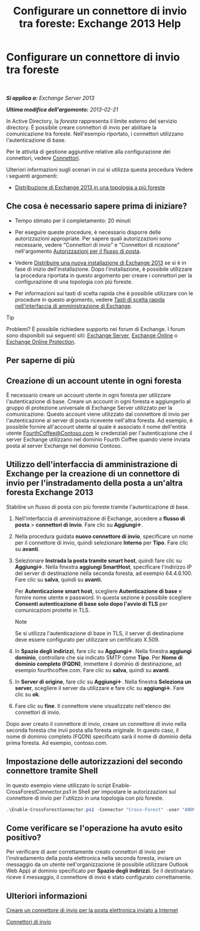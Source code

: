 ﻿---
title: 'Configurare un connettore di invio tra foreste: Exchange 2013 Help'
TOCTitle: Configurare un connettore di invio tra foreste
ms:assetid: 7840d172-071e-4f13-9379-2fe1eee1a7cc
ms:mtpsurl: https://technet.microsoft.com/it-it/library/JJ945053(v=EXCHG.150)
ms:contentKeyID: 52063076
ms.date: 05/22/2018
mtps_version: v=EXCHG.150
ms.translationtype: MT
---

# Configurare un connettore di invio tra foreste

 

_**Si applica a:** Exchange Server 2013_

_**Ultima modifica dell'argomento:** 2013-02-21_

In Active Directory, la *foresta* rappresenta il limite esterno del servizio directory. È possibile creare connettori di invio per abilitare la comunicazione tra foreste. Nell'esempio riportato, i connettori utilizzano l'autenticazione di base.

Per le attività di gestione aggiuntive relative alla configurazione dei connettori, vedere [Connettori](connectors-exchange-2013-help.md).

Ulteriori informazioni sugli scenari in cui si utilizza questa procedura Vedere i seguenti argomenti:

  - [Distribuzione di Exchange 2013 in una topologia a più foreste](deploy-exchange-2013-in-a-cross-forest-topology-exchange-2013-help.md)

## Che cosa è necessario sapere prima di iniziare?

  - Tempo stimato per il completamento: 20 minuti

  - Per eseguire queste procedure, è necessario disporre delle autorizzazioni appropriate. Per sapere quali autorizzazioni sono necessarie, vedere "Connettori di invio" e "Connettori di ricezione" nell'argomento [Autorizzazioni per il flusso di posta](mail-flow-permissions-exchange-2013-help.md).

  - Vedere [Distribuire una nuova installazione di Exchange 2013](deploy-a-new-installation-of-exchange-2013-exchange-2013-help.md) se si è in fase di inizio dell'installazione. Dopo l'installazione, è possibile utilizzare la procedura riportata in questo argomento per creare i connettori per la configurazione di una topologia con più foreste.

  - Per informazioni sui tasti di scelta rapida che è possibile utilizzare con le procedure in questo argomento, vedere [Tasti di scelta rapida nell'interfaccia di amministrazione di Exchange](keyboard-shortcuts-in-the-exchange-admin-center-exchange-online-protection-help.md).


> [!TIP]
> Problemi? È possibile richiedere supporto nei forum di Exchange. I forum sono disponibili sui seguenti siti: <A href="https://go.microsoft.com/fwlink/p/?linkid=60612">Exchange Server</A>, <A href="https://go.microsoft.com/fwlink/p/?linkid=267542">Exchange Online</A> o <A href="https://go.microsoft.com/fwlink/p/?linkid=285351">Exchange Online Protection</A>.



## Per saperne di più

## Creazione di un account utente in ogni foresta

È necessario creare un account utente in ogni foresta per utilizzare l'autenticazione di base. Creare un account in ogni foresta e aggiungerlo al gruppo di protezione universale di Exchange Server utilizzato per la comunicazione. Questo account viene utilizzato dal connettore di invio per l'autenticazione al server di posta ricevente nell'altra foresta. Ad esempio, è possibile fornire all'account utente al quale è associato il nome dell'entità utente FourthCoffee@Contoso.com le credenziali per l'autenticazione che il server Exchange utilizzano nel dominio Fourth Coffee quando viene inviata posta al server Exchange nel dominio Contoso.

## Utilizzo dell'interfaccia di amministrazione di Exchange per la creazione di un connettore di invio per l'instradamento della posta a un'altra foresta Exchange 2013

Stabilire un flusso di posta con più foreste tramite l'autenticazione di base.

1.  Nell'interfaccia di amministrazione di Exchange, accedere a **flusso di posta** \> **connettori di invio**. Fare clic su **Aggiungi**![Icona Aggiungi](images/JJ218640.c1e75329-d6d7-4073-a27d-498590bbb558(EXCHG.150).gif "Icona Aggiungi").

2.  Nella procedura guidata **nuovo connettore di invio**, specificare un nome per il connettore di invio, quindi selezionare **Interno** per **Tipo**. Fare clic su **avanti**.

3.  Selezionare **Instrada la posta tramite smart host**, quindi fare clic su **Aggiungi**![Icona Aggiungi](images/JJ218640.c1e75329-d6d7-4073-a27d-498590bbb558(EXCHG.150).gif "Icona Aggiungi"). Nella finestra **aggiungi SmartHost**, specificare l'indirizzo IP del server di destinazione nella seconda foresta, ad esempio 64.4.6.100. Fare clic su **salva**, quindi su **avanti**.
    
    Per **Autenticazione smart host**, scegliere **Autenticazione di base** e fornire nome utente e password. In questa sezione è possibile scegliere **Consenti autenticazione di base solo dopo l'avvio di TLS** per comunicazioni protette in TLS.
    

    > [!NOTE]
    > Se si utilizza l'autenticazione di base in TLS, il server di destinazione deve essere configurato per utilizzare un certificato X.509.



4.  In **Spazio degli indirizzi**, fare clic su **Aggiungi**![Icona Aggiungi](images/JJ218640.c1e75329-d6d7-4073-a27d-498590bbb558(EXCHG.150).gif "Icona Aggiungi"). Nella finestra **aggiungi dominio**, controllare che sia indicato SMTP come **Tipo**. Per **Nome di dominio completo (FQDN)**, immettere il dominio di destinazione, ad esempio fourthcoffee.com. Fare clic su **salva**, quindi su **avanti**.

5.  In **Server di origine**, fare clic su **Aggiungi**![Icona Aggiungi](images/JJ218640.c1e75329-d6d7-4073-a27d-498590bbb558(EXCHG.150).gif "Icona Aggiungi"). Nella finestra **Seleziona un server**, scegliere il server da utilizzare e fare clic su **aggiungi**![Icona Aggiungi](images/JJ218640.c1e75329-d6d7-4073-a27d-498590bbb558(EXCHG.150).gif "Icona Aggiungi"). Fare clic su **ok**.

6.  Fare clic su **fine**. Il connettore viene visualizzato nell'elenco dei connettori di invio.

Dopo aver creato il connettore di invio, creare un connettore di invio nella seconda foresta che invii posta alla foresta originale. In questo caso, il nome di dominio completo (FQDN) specificato sarà il nome di dominio della prima foresta. Ad esempio, contoso.com.

## Impostazione delle autorizzazioni del secondo connettore tramite Shell

In questo esempio viene utilizzato lo script Enable-CrossForestConnector.ps1 in Shell per impostare le autorizzazioni sul connettore di invio per l'utilizzo in una topologia con più foreste.

```powershell
.\Enable-CrossForestConnector.ps1 -Connector "Cross-Forest" -user "ANONYMOUS LOGON"
```

## Come verificare se l'operazione ha avuto esito positivo?

Per verificare di aver correttamente creato connettori di invio per l'instradamento della posta elettronica nella seconda foresta, inviare un messaggio da un utente nell'organizzazione (è possibile utilizzare Outlook Web App) al dominio specificato per **Spazio degli indirizzi**. Se il destinatario riceve il messaggio, il connettore di invio è stato configurato correttamente.

## Ulteriori informazioni

[Creare un connettore di invio per la posta elettronica inviato a Internet](create-a-send-connector-for-email-sent-to-the-internet-exchange-2013-help.md)

[Connettori di invio](send-connectors-exchange-2013-help.md)

